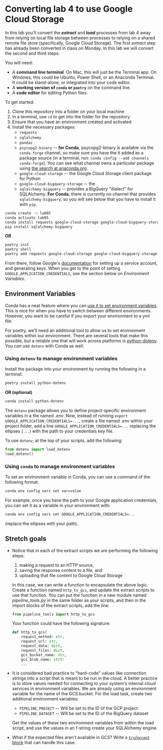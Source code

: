 # Converting lab 4 to use Google Cloud Storage

In this lab you'll convert the **_extract_** and **_load_** processes from lab 4 away from relying on local file storage between processes to relying on a shared remote file store (specifically, Google Cloud Storage). The first _extract_ step has already been converted in class on Monday. In this lab we will convert the second and third steps.

You will need:
* A **command line terminal**. On Mac, this will just be the Terminal app. On Windows, this could be Ubuntu, Power Shell, or an Anaconda Terminal. It could be stand-alone, or integrated into your code editor.
* A **working version of `conda` or `poetry`** on the command line.
* A **code editor** for editing Python files.

To get started:
1. Clone this repository into a folder on your local machine
2. In a terminal, use `cd` to get into the folder for the repository
3. Ensure that you have an environment created and activated
4. Install the necessary packages:
   * `requests`
   * `sqlalchemy`
   * `pandas`
   * `psycopg2-binary` -- **for Conda**, psycopg2-binary is available via the `conda-forge` channel, so make sure you have the it added as a package source (in a terminal, run: `conda config --add channels conda-forge`). You can see what channel owns a particular package using [the search at anaconda.org](https://anaconda.org/search?q=psycopg2-binary).
   * `google-cloud-storage` -- the Google Cloud Storage client package for Python
   * `google-cloud-bigquery-storage` -- the
   * `sqlalchemy-bigquery` -- provides a BigQuery "dialect" for SQLAlchemy. **For Conda**, there is currently no channel that provides `sqlalchemy-bigquery`, so you will see below that you have to install it with `pip`.

```bash
conda create -n lab05
conda activate lab05
conda install requests google-cloud-storage google-cloud-bigquery-storage sqlalchemy pandas psycopg2-binary
pip install sqlalchemy-bigquery
```

**OR**

```bash
poetry init
poetry shell
poetry add requests google-cloud-storage google-cloud-bigquery-storage sqlalchemy pandas psycopg2-binary sqlalchemy-bigquery
```

From there, follow Google's [documentation](https://cloud.google.com/storage/docs/reference/libraries#client-libraries-install-python) for setting up a service account, and generating keys. When you get to the point of setting `GOOGLE_APPLICATION_CREDENTIALS`, see the section below on _Environment Variables_.

## Environment Variables

Conda has a neat feature where you can [use it to set environment variables](https://conda.io/projects/conda/en/latest/user-guide/tasks/manage-environments.html#setting-environment-variables). This is nice for when you have to switch between different environments. However, you want to be careful if you export your environment to a yml file.

For poetry, we'll need an additional tool to allow us to set environment variables within our environment. There are several tools that make this possible, but a reliable one that will work across platforms is [python-dotenv](https://github.com/theskumar/python-dotenv). You _can_ use `dotenv` with Conda as well.

### Using `dotenv` to manage environment variables

Install the package into your environment by running the following in a terminal:

```bash
poetry install python-dotenv
```

**OR (optional)**

```bash
conda install python-dotenv
```

The `dotenv` package allows you to define project-specific environment variables in a file named _.env_. Now, instead of running `export GOOGLE_APPLICATION_CREDENTIALS=...`, create a file named _.env_ within your project folder, add a line `GOOGLE_APPLICATION_CREDENTIALS=...` replacing the ellipses (`...`) with the path to your credentials key file.

To use `dotenv`, at the top of your scripts, add the following:

```python
from dotenv import load_dotenv
load_dotenv()
```

### Using `conda` to manage environment variables

To set an environment variable in Conda, you can use a command of the following format:

```bash
conda env config vars set var=value
```

For example, once you have the path to your Google application credentials, you can set it as a variable in your environment with:

```bash
conda env config vars set GOOGLE_APPLICATION_CREDENTIALS=...
```

(replace the ellipses with your path).

## Stretch goals

* Notice that in each of the extract scripts we are performing the following steps:
  1. making a request to an HTTP source,
  2. saving the response content to a file, and
  3. uploading that file content to Google Cloud Storage

  In this case, we can write a function to encapsulate the above logic. Create a function named `http_to_gcs`, and update the extract scripts to use that function. You can put the function in a new module named _pipeline_tools.py_ in the same folder as your scripts, and then in the import blocks of the extract scripts, add the line:

  ```python
  from pipeline_tools import http_to_gcs
  ```

  Your function could have the following signature:

  ```python
  def http_to_gcs(
      request_method: str,
      request_url: str,
      request_data: dict,
      request_files: dict,
      gcs_bucket_name: str,
      gcs_blob_name: str):
      ...
  ```

* It is considered bad practice to "hard-code" values like connection strings into a script that is meant to be run in the cloud. A better practice is to store values needed for connecting to your system's internal cloud services in environment variables. We are already using an environment variable for the name of the GCS bucket. For the load task, create two additional environment variables:

  * `PIPELINE_PROJECT` -- Will be set to the ID of the GCP project
  * `PIPELINE_DATASET` -- Will be set to the ID of the BigQuery dataset

  Get the values of these two environment variables from within the load script, and use the values in an f-string create your SQLAlchemy engine.

* What if the expected files aren't available in GCS? Write a [`try`/`except` block](https://realpython.com/python-exceptions/) that can handle this case.
